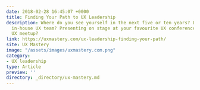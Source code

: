 ```yaml
---
date: 2018-02-28 16:45:07 +0000
title: Finding Your Path to UX Leadership
description: Where do you see yourself in the next five or ten years? Leading a multidisciplinary
  in-house UX team? Presenting on stage at your favourite UX conference? Hosting a
  UX meetup?
link: https://uxmastery.com/ux-leadership-finding-your-path/
site: UX Mastery
image: "/assets/images/uxmastery.com.png"
category:
- UX leadership
type: Article
preview: ''
directory: _directory/ux-mastery.md
---
```

